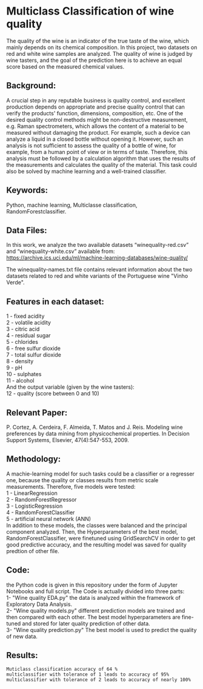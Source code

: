 # Multiclass Classification of wine quality
The quality of the wine is an indicator of the true taste of the wine, which mainly depends on its chemical composition.
In this project, two datasets on red and white wine samples are analyzed. The quality of wine is judged by wine tasters, and the goal of the prediction here is to achieve an equal score based on the measured chemical values.

## Background: 
A crucial step in any reputable business is quality control, and excellent production depends on appropriate and precise quality control that can verify the products' function, dimensions, composition, etc.
One of the desired quality control methods might be non-destructive measurement, e.g. Raman spectrometers, which allows the content of a material to be measured without damaging the product. For example, such a device can analyze a liquid in a closed bottle without opening it. However, such an analysis is not sufficient to assess the quality of a bottle of wine, for example, from a human point of view or in terms of taste. Therefore, this analysis must be followed by a calculation algorithm that uses the results of the measurements and calculates the quality of the material. This task could also be solved by machine learning and a well-trained classifier.

## Keywords: 
Python, machine learning, Multiclasse classification, RandomForestclassifier.

## Data Files:	
In this work, we analyze the two available datasets “winequality-red.csv” and “winequality-white.csv” available from:
https://archive.ics.uci.edu/ml/machine-learning-databases/wine-quality/

The winequality-names.txt file contains relevant information about the two datasets related to red and white variants of the Portuguese wine "Vinho Verde".

## Features in each dataset:
   1 - fixed acidity<br>
   2 - volatile acidity<br>
   3 - citric acid<br>
   4 - residual sugar<br>
   5 - chlorides<br>
   6 - free sulfur dioxide<br>
   7 - total sulfur dioxide<br>
   8 - density<br>
   9 - pH<br>
   10 - sulphates<br>
   11 - alcohol<br>
   And the output variable (given by the wine tasters):<br>
   12 - quality (score between 0 and 10)

## Relevant Paper: 
P. Cortez, A. Cerdeira, F. Almeida, T. Matos and J. Reis. Modeling wine preferences by data mining from physicochemical properties. In Decision Support Systems, Elsevier, 47(4):547-553, 2009.

## Methodology:
A machie-learning model for such tasks could be a classifier or a regresser one, because the quality or classes results from metric scale measurements. Therefore, five models were tested:<br>
   1 - LinearRegression<br>
   2 - RandomForestRegressor<br>
   3 - LogisticRegression<br>
   4 - RandomForestClassifier<br>
   5 - artificial neural network (ANN)<br>
In addition to these models, the classes were balanced and the principal component analyzed. Then, the Hyperparameters of the best model, RandomForestClassifier, were finetuned using GridSearchCV in order to get good predictive accuracy, and the resulting model was saved for quality predtion of other file.

## Code: 
the Python code is given in this repository under the form of Jupyter Notebooks and full script.
The Code is actually divided into three parts:<br>
     1- "Wine quality EDA.py" the data is analyzed within the framework of Exploratory Data Analysis.<br>
     2- "Wine quality models.py" different prediction models are trained and then compared with each other. The best model hyperparameters are fine-tuned and stored for later quality prediction of other data.<br>
     3- "Wine quality prediction.py" The best model is used to predict the quality of new data.

## Results: 
	Muticlass classification accuracy of 64 %
	multiclassifier with tolerance of 1 leads to accuracy of 95%
	multiclassifier with tolerance of 2 leads to accuracy of nearly 100%

